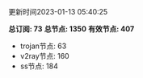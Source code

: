 更新时间2023-01-13 05:40:25

**总订阅: 73**
**总节点: 1350**
**有效节点: 407**
- trojan节点: 63
- v2ray节点: 160
- ss节点: 184
